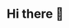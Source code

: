 <div align="center">
<h1 align="center"> Hi there 👋 </h1>
<img src"https://drive.google.com/file/d/1pOhZ_qS1jjsso2DDt546nctmFHxZI-Xc/view?usp=drive_link">
</div>
<!--
**BrendaRuthHerrera/BrendaRuthHerrera** is a ✨ _special_ ✨ repository because its `README.md` (this file) appears on your GitHub profile.

Here are some ideas to get you started:

- 🔭 I’m currently working on ...
- 🌱 I’m currently learning ...
- 👯 I’m looking to collaborate on ...
- 🤔 I’m looking for help with ...
- 💬 Ask me about ...
- 📫 How to reach me: ...
- 😄 Pronouns: ...
- ⚡ Fun fact: ...
-->
